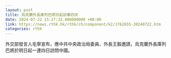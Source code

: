 ```yaml
---
layout: post
title: 烏克蘭外長庫列巴明日起訪華四天
date: 2024-07-22 15:27:32.000000000 +08:00
link: https://news.rthk.hk/rthk/ch/component/k2/1762655-20240722.htm
categories: rthk
---
```


外交部發言人毛寧宣布，應中共中央政治局委員、外長王毅邀請，烏克蘭外長庫列巴將於明日起一連四日訪問中國。
